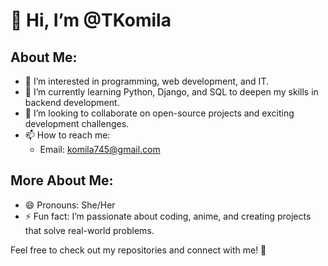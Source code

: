 # 👋 Hi, I’m @TKomila

## About Me:
- 👀 I’m interested in programming, web development, and IT.
- 🌱 I’m currently learning Python, Django, and SQL to deepen my skills in backend development.
- 💞️ I’m looking to collaborate on open-source projects and exciting development challenges.
- 📫 How to reach me:  
    - Email: [komila745@gmail.com](mailto:komila745@gmail.com) 
## More About Me:
- 😄 Pronouns: She/Her
- ⚡ Fun fact: I’m passionate about coding, anime, and creating projects that solve real-world problems.

Feel free to check out my repositories and connect with me! 🚀

<!---
TKomila/TKomila is a ✨ special ✨ repository because its `README.md` (this file) appears on your GitHub profile.
You can click the Preview link to take a look at your changes.
--->
